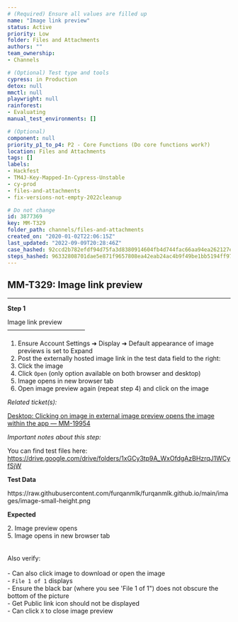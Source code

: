 ```yaml
---
# (Required) Ensure all values are filled up
name: "Image link preview"
status: Active
priority: Low
folder: Files and Attachments
authors: ""
team_ownership: 
- Channels

# (Optional) Test type and tools
cypress: in Production
detox: null
mmctl: null
playwright: null
rainforest: 
- Evaluating
manual_test_environments: []

# (Optional)
component: null
priority_p1_to_p4: P2 - Core Functions (Do core functions work?)
location: Files and Attachments
tags: []
labels: 
- Hackfest
- TM4J-Key-Mapped-In-Cypress-Unstable
- cy-prod
- files-and-attachments
- fix-versions-not-empty-2022cleanup

# Do not change
id: 3877369
key: MM-T329
folder_path: channels/files-and-attachments
created_on: "2020-01-02T22:06:15Z"
last_updated: "2022-09-09T20:28:46Z"
case_hashed: 92ccd2b782efdf94d75fa3d8380914604fb4d744fac66aa94ea262127e9988be2cfd1ed8f49980611ae2f4d6348091de
steps_hashed: 96332808701dae5e871f9657808ea42eab24ac4b9f49be1bb5194ff976787a53c8e1f739c1844f81a86a047fa42b167b
---
```


## MM-T329: Image link preview

---

**Step 1**

Image link preview\
–––––––––––––––––––––––––

1. Ensure Account Settings ➜ Display ➜ Default appearance of image previews is set to Expand
2. Post the externally hosted image link in the test data field to the right:
3. Click the image
4. Click `Open` (only option available on both browser and desktop)
5. Image opens in new browser tab
6. Open image preview again (repeat step 4) and click on the image

_Related ticket(s):_

[Desktop: Clicking on image in external image preview opens the image within the app — MM-19954](https://mattermost.atlassian.net/browse/MM-19954)

_Important notes about this step:_

You can find test files here: [](https://drive.google.com/drive/folders/1xGCy3tp9A_WxOfdgAzBHzrqJ1WCyfSjW) <https://drive.google.com/drive/folders/1xGCy3tp9A_WxOfdgAzBHzrqJ1WCyfSjW>

**Test Data**

https\://raw\.githubusercontent.com/furqanmlk/furqanmlk.github.io/main/images/image-small-height.png

**Expected**

2\. Image preview opens\
5\. Image opens in new browser tab\
\
\
Also verify:\
\
\- Can also click image to download or open the image\
\- `File 1 of 1` displays\
\- Ensure the black bar (where you see 'File 1 of 1") does not obscure the bottom of the picture\
\- Get Public link icon should not be displayed\
\- Can click `X` to close image preview
